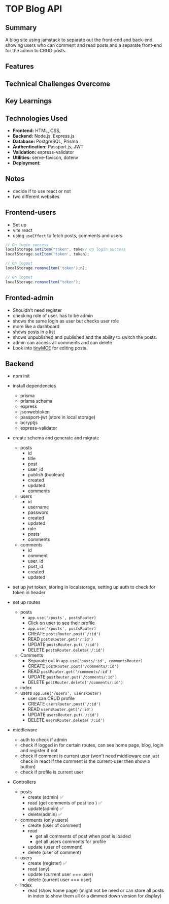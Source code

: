 # TOP Blog API

## Summary

A blog site using jamstack to separate out the front-end and back-end, showing users who can comment and read posts and a separate front-end for the admin to CRUD posts.

## Features

## Technical Challenges Overcome

## Key Learnings

## Technologies Used

- **Frontend:** HTML, CSS,
- **Backend:** Node.js, Express.js
- **Database:** PostgreSQL, Prisma
- **Authentication:** Passport.js, JWT
- **Validation:** express-validator
- **Utilities:** serve-favicon, dotenv
- **Deployment:**

## Notes

- decide if to use react or not
- two different websites

## Frontend-users

- Set up
- vite react
- using `useEffect` to fetch posts, comments and users

```js
// On login success
localStorage.setItem("token", toke// On login success
localStorage.setItem('token', token);

// On logout
localStorage.removeItem('token');n);

// On logout
localStorage.removeItem("token");
```

## Fronted-admin

- Shouldn't need register
- checking role of user. has to be admin
- shows the same login as user but checks user role
- more like a dashboard
- shows posts in a list
- shows unpublished and published and the ability to switch the posts.
- admin can access all comments and can delete
- Look into [tinyMCE](https://www.tiny.cloud/docs/tinymce/6/cloud-quick-start/) for editing posts.

## Backend

- npm init
- install dependencies
  - prisma
  - prisma schema
  - express
  - jsonwebtoken
  - passport-jwt (store in local storage)
  - bcryptjs
  - express-validator
- create schema and generate and migrate
  - posts
    - id
    - title
    - post
    - user_id
    - publish (boolean)
    - created
    - updated
    - comments
  - users
    - id
    - username
    - password
    - created
    - updated
    - role
    - posts
    - comments
  - comments
    - id
    - comment
    - user_id
    - post_id
    - created
    - updated
- set up jwt token, storing in localstorage, setting up auth to check for token in header
- set up routes

  - posts
    - `app.use('/posts', postsRouter)`
    - Click on user to see their profile
    - `app.use('/posts', postsRouter)`
    - CREATE `postsRouter.post('/:id')`
    - READ `postsRouter.get('/:id')`
    - UPDATE `postsRouter.put('/:id')`
    - DELETE `postsRouter.delete('/:id')`
  - Comments
    - Separate out in `app.use('posts/:id', commentsRouter)`
    - CREATE `postRouter.post('/comments/:id')`
    - READ `postRouter.get('/comments/:id')`
    - UPDATE `postRouter.put('/comments/:id')`
    - DELETE `postRouter.delete('/comments/:id')`
  - index
  - users `app.use('/users', usersRouter)`
    - user can CRUD profile
    - CREATE `usersRouter.post('/:id')`
    - READ `usersRouter.get('/:id')`
    - UPDATE `usersRouter.put('/:id')`
    - DELETE `usersRouter.delete('/:id')`

- middleware

  - auth to check if admin
  - check if logged in for certain routes, can see home page, blog, login and register if not
  - check if comment is current user (won't need middleware can just check in react if the comment is the current-user then show a button)
  - check if profile is current user

- Controllers
  - posts
    - create (admin) ✅
    - read (get comments of post too ) ✅
    - update(admin) ✅
    - delete(admin) ✅
  - comments (only users)
    - create (user of comment)
    - read
      - get all comments of post when post is loaded
      - get all users comments for profile
    - update (user of comment)
    - delete (user of comment)
  - users
    - create (register) ✅
    - read (any)
    - update (current user === user)
    - delete (current user === user)
  - index
    - read (show home page) (might not be need or can store all posts in index to show them all or a dimmed down version for display)
